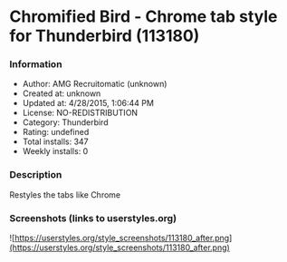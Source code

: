 # Chromified Bird - Chrome tab style for Thunderbird (113180)

### Information
- Author: AMG Recruitomatic (unknown)
- Created at: unknown
- Updated at: 4/28/2015, 1:06:44 PM
- License: NO-REDISTRIBUTION
- Category: Thunderbird
- Rating: undefined
- Total installs: 347
- Weekly installs: 0


### Description
Restyles the tabs like Chrome


### Screenshots (links to userstyles.org)
![https://userstyles.org/style_screenshots/113180_after.png](https://userstyles.org/style_screenshots/113180_after.png)


